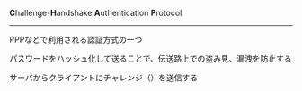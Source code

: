 **C**hallenge-**H**andshake **A**uthentication **P**rotocol

---

PPPなどで利用される認証方式の一つ

パスワードをハッシュ化して送ることで、伝送路上での盗み見、漏洩を防止する

サーバからクライアントにチャレンジ（）を送信する